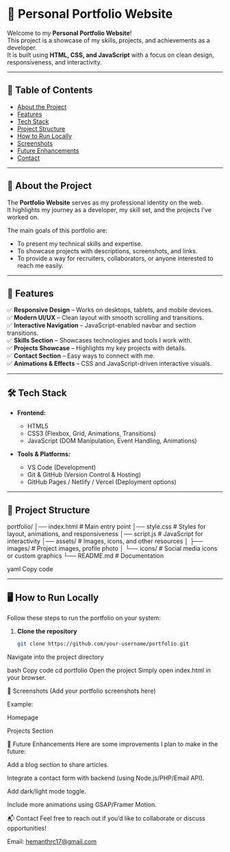 # 🌟 Personal Portfolio Website  

Welcome to my **Personal Portfolio Website**!  
This project is a showcase of my skills, projects, and achievements as a developer.  
It is built using **HTML, CSS, and JavaScript** with a focus on clean design, responsiveness, and interactivity.  

---

## 📖 Table of Contents
- [About the Project](#about-the-project)  
- [Features](#features)  
- [Tech Stack](#tech-stack)  
- [Project Structure](#project-structure)  
- [How to Run Locally](#how-to-run-locally)  
- [Screenshots](#screenshots)  
- [Future Enhancements](#future-enhancements)    
- [Contact](#contact)  

---

## 📌 About the Project  

The **Portfolio Website** serves as my professional identity on the web.  
It highlights my journey as a developer, my skill set, and the projects I’ve worked on.  

The main goals of this portfolio are:  
- To present my technical skills and expertise.  
- To showcase projects with descriptions, screenshots, and links.  
- To provide a way for recruiters, collaborators, or anyone interested to reach me easily.  

---

## 🚀 Features  

✅ **Responsive Design** – Works on desktops, tablets, and mobile devices.  
✅ **Modern UI/UX** – Clean layout with smooth scrolling and transitions.  
✅ **Interactive Navigation** – JavaScript-enabled navbar and section transitions.  
✅ **Skills Section** – Showcases technologies and tools I work with.  
✅ **Projects Showcase** – Highlights my key projects with details.  
✅ **Contact Section** – Easy ways to connect with me.  
✅ **Animations & Effects** – CSS and JavaScript-driven interactive visuals.  

---

## 🛠️ Tech Stack  

- **Frontend:**  
  - HTML5  
  - CSS3 (Flexbox, Grid, Animations, Transitions)  
  - JavaScript (DOM Manipulation, Event Handling, Animations)  

- **Tools & Platforms:**  
  - VS Code (Development)  
  - Git & GitHub (Version Control & Hosting)  
  - GitHub Pages / Netlify / Vercel (Deployment options)  

---

## 📂 Project Structure  

portfolio/
│── index.html # Main entry point
│── style.css # Styles for layout, animations, and responsiveness
│── script.js # JavaScript for interactivity
│── assets/ # Images, icons, and other resources
│ ├── images/ # Project images, profile photo
│ └── icons/ # Social media icons or custom graphics
└── README.md # Documentation

yaml
Copy code

---

## 🖥️ How to Run Locally  

Follow these steps to run the portfolio on your system:  

1. **Clone the repository**  
   ```bash
   git clone https://github.com/your-username/portfolio.git
Navigate into the project directory

bash
Copy code
cd portfolio
Open the project
Simply open index.html in your browser.

📸 Screenshots
(Add your portfolio screenshots here)

Example:

Homepage

Projects Section

🔮 Future Enhancements
Here are some improvements I plan to make in the future:

 Add a blog section to share articles.

 Integrate a contact form with backend (using Node.js/PHP/Email API).

 Add dark/light mode toggle.

 Include more animations using GSAP/Framer Motion.



📬 Contact
Feel free to reach out if you’d like to collaborate or discuss opportunities!

Email: hemanthrc17@gmail.com
